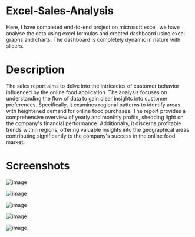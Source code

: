 # Excel-Sales-Analysis
Here, I have completed end-to-end project on microsoft excel, we have analyse the data using excel formulas and created dashboard using excel graphs and charts. The dashboard is completely dynamic in nature with slicers.

# Description
The sales report aims to delve into the intricacies of customer behavior influenced by the online food application. The analysis focuses on understanding the flow of data to gain clear insights into customer preferences. Specifically, it examines regional patterns to identify areas with heightened demand for online food purchases. The report provides a comprehensive overview of yearly and monthly profits, shedding light on the company's financial performance. Additionally, it discerns profitable trends within regions, offering valuable insights into the geographical areas contributing significantly to the company's success in the online food market.

# Screenshots

![image](https://github.com/KshipraD/Excel-Sales-Analysis/assets/155891319/706cfde3-11e7-4c0e-9843-a0fa5b5ae040)

![image](https://github.com/KshipraD/Excel-Sales-Analysis/assets/155891319/a48c97d6-3fe4-47d2-8f4e-f2180d5b7cfc)

![image](https://github.com/KshipraD/Excel-Sales-Analysis/assets/155891319/aca4cfbb-087e-4f71-bd6d-57cf7f96ea1c)

![image](https://github.com/KshipraD/Excel-Sales-Analysis/assets/155891319/ced95627-1588-4849-bfa4-9fe4700be553)

![image](https://github.com/KshipraD/Excel-Sales-Analysis/assets/155891319/5eaa42c1-4bf1-4d7d-82cd-8804b4fe7c9a)


